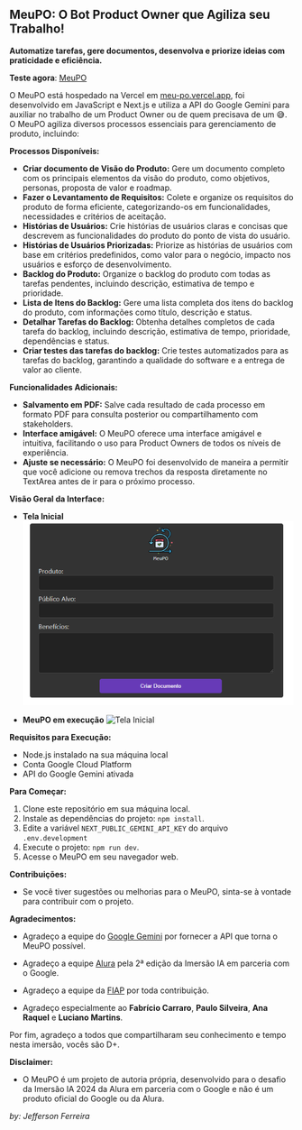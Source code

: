 ## MeuPO: O Bot Product Owner que Agiliza seu Trabalho!

**Automatize tarefas, gere documentos, desenvolva e priorize ideias com praticidade e eficiência.**

**Teste agora**: [MeuPO](https://meu-po.vercel.app/)

O MeuPO está hospedado na Vercel em [meu-po.vercel.app](https://meu-po.vercel.app/), foi desenvolvido em JavaScript e Next.js e utiliza a API do Google Gemini para auxiliar no trabalho de um Product Owner ou de quem precisava de um 😅.
O MeuPO agiliza diversos processos essenciais para gerenciamento de produto, incluindo:

**Processos Disponíveis:**

- **Criar documento de Visão do Produto:** Gere um documento completo com os principais elementos da visão do produto, como objetivos, personas, proposta de valor e roadmap.
- **Fazer o Levantamento de Requisitos:** Colete e organize os requisitos do produto de forma eficiente, categorizando-os em funcionalidades, necessidades e critérios de aceitação.
- **Histórias de Usuários:** Crie histórias de usuários claras e concisas que descrevem as funcionalidades do produto do ponto de vista do usuário.
- **Histórias de Usuários Priorizadas:** Priorize as histórias de usuários com base em critérios predefinidos, como valor para o negócio, impacto nos usuários e esforço de desenvolvimento.
- **Backlog do Produto:** Organize o backlog do produto com todas as tarefas pendentes, incluindo descrição, estimativa de tempo e prioridade.
- **Lista de Itens do Backlog:** Gere uma lista completa dos itens do backlog do produto, com informações como título, descrição e status.
- **Detalhar Tarefas do Backlog:** Obtenha detalhes completos de cada tarefa do backlog, incluindo descrição, estimativa de tempo, prioridade, dependências e status.
- **Criar testes das tarefas do backlog:** Crie testes automatizados para as tarefas do backlog, garantindo a qualidade do software e a entrega de valor ao cliente.

**Funcionalidades Adicionais:**

- **Salvamento em PDF:** Salve cada resultado de cada processo em formato PDF para consulta posterior ou compartilhamento com stakeholders.
- **Interface amigável:** O MeuPO oferece uma interface amigável e intuitiva, facilitando o uso para Product Owners de todos os níveis de experiência.
- **Ajuste se necessário:** O MeuPO foi desenvolvido de maneira a permitir que você adicione ou remova trechos da resposta diretamente no TextArea antes de ir para o próximo processo.

**Visão Geral da Interface:**

- **Tela Inicial**
  ![Tela Inicial](./assets/visao_geral.png)

- **MeuPO em execução**
  ![Tela Inicial](./assets/video.gif)

**Requisitos para Execução:**

- Node.js instalado na sua máquina local
- Conta Google Cloud Platform
- API do Google Gemini ativada

**Para Começar:**

1. Clone este repositório em sua máquina local.
2. Instale as dependências do projeto: `npm install`.
3. Edite a variável `NEXT_PUBLIC_GEMINI_API_KEY` do arquivo `.env.development`
4. Execute o projeto: `npm run dev`.
5. Acesse o MeuPO em seu navegador web.

**Contribuições:**

- Se você tiver sugestões ou melhorias para o MeuPO, sinta-se à vontade para contribuir com o projeto.

**Agradecimentos:**

- Agradeço a equipe do [Google Gemini](https://gemini.google.com/app) por fornecer a API que torna o MeuPO possível.

- Agradeço a equipe [Alura](https://www.alura.com.br/) pela 2ª edição da Imersão IA em parceria com o Google.

- Agradeço a equipe da [FIAP](https://www.fiap.com.br/) por toda contribuição.

- Agradeço especialmente ao **Fabrício Carraro**, **Paulo Silveira**, **Ana Raquel** e **Luciano Martins**.

Por fim, agradeço a todos que compartilharam seu conhecimento e tempo nesta imersão, vocês são D+.

**Disclaimer:**

- O MeuPO é um projeto de autoria própria, desenvolvido para o desafio da Imersão IA 2024 da Alura em parceria com o Google e não é um produto oficial do Google ou da Alura.

_by: Jefferson Ferreira_
